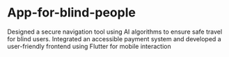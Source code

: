 # App-for-blind-people
Designed a secure navigation tool using AI algorithms to ensure safe travel for blind users. Integrated an accessible payment system and developed a user-friendly frontend using Flutter for mobile interaction
